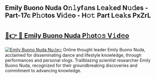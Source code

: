 ## Emily Buono Nuda O𝚗𝚕yf𝚊ns L𝚎a𝚔ed N𝚞𝚍es - Part-17c P𝚑𝚘tos Vi𝚍𝚎o - H𝚘𝚝 Part L𝚎a𝚔s PxZrL

# <h2><a href="http://kf9lro5.oniu.top/?m=Emily+Buono+Nuda">🔗👉 🔴 Emily Buono Nuda P𝚑ot𝚘𝚜 V𝚒d𝚎o</a></h2>

[![Emily Buono Nuda Nu𝚍e𝚜](https://i.imgur.com/0qMVB7G.gif)](http://kf9lro5.oniu.top/?m=Emily+Buono+Nuda)
Online thought leader Emily Buono Nuda, acclaimed for disseminating dance and lifestyle knowledge, through performances and personal vlogs. Trailblazing scientist researcher Emily Buono Nuda, recognized for their groundbreaking discoveries and commitment to advancing knowledge.  
